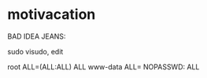 # motivacation

BAD IDEA JEANS:

sudo visudo, edit

root    ALL=(ALL:ALL) ALL
www-data ALL= NOPASSWD: ALL
